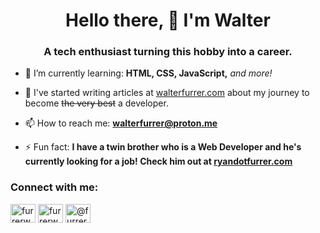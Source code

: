 <h1 align="center">Hello there, 👋 I'm Walter</h1>
<h3 align="center">A tech enthusiast turning this hobby into a career.</h3>

- 🌱 I’m currently learning: **HTML, CSS, JavaScript,** *and more!*

- 📝 I've started writing articles at [walterfurrer.com](walterfurrer.com) about my journey to become ~~the very best~~ a developer.

- 📫 How to reach me: **walterfurrer@proton.me**

- ⚡ Fun fact: **I have a twin brother who is a Web Developer and he's currently looking for a job! Check him out at [ryandotfurrer.com](ryandotfurrer.com)**

<h3 align="left">Connect with me:</h3>
<p align="left">
<a href="https://twitter.com/furrerw" target="blank"><img align="center" src="https://raw.githubusercontent.com/rahuldkjain/github-profile-readme-generator/master/src/images/icons/Social/twitter.svg" alt="furrerw" height="30" width="40" /></a>
<a href="https://linkedin.com/in/furrerw" target="blank"><img align="center" src="https://raw.githubusercontent.com/rahuldkjain/github-profile-readme-generator/master/src/images/icons/Social/linked-in-alt.svg" alt="furrerw" height="30" width="40" /></a>
<a href="https://hashnode.com/@furrerw" target="blank"><img align="center" src="https://raw.githubusercontent.com/rahuldkjain/github-profile-readme-generator/master/src/images/icons/Social/hashnode.svg" alt="@furrerw" height="30" width="40" /></a>
</p>
